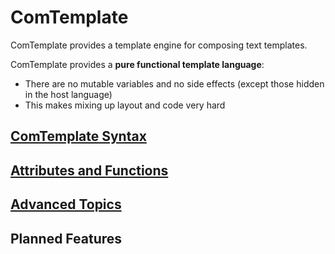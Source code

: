 # ComTemplate

ComTemplate provides a template engine for composing text templates. 

ComTemplate provides a **pure functional template language**:

 - There are no mutable variables and no side effects (except those hidden in the host language)
 - This makes mixing up layout and code very hard 

## [ComTemplate Syntax](TemplateFileSyntax.md)

## [Attributes and Functions](AttributesFunctions.md)

## [Advanced Topics](AdvancedTopics.md)

## Planned Features

